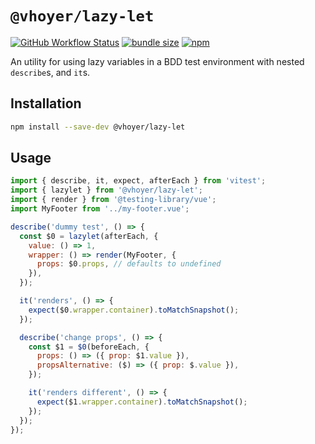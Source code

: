 # `@vhoyer/lazy-let`

[![GitHub Workflow Status](https://img.shields.io/github/actions/workflow/status/vhoyer/lazy-let/ci.yml?label=ci)](https://github.com/vhoyer/lazy-let)
[![bundle size](https://img.shields.io/bundlephobia/min/@vhoyer/lazy-let)](https://bundlephobia.com/package/@vhoyer/lazy-let)
[![npm](https://img.shields.io/npm/dw/@vhoyer/lazy-let?label=npm%20downloads)](https://www.npmjs.com/package/@vhoyer/lazy-let)

An utility for using lazy variables in a BDD test environment with nested `describe`s, and `it`s.

## Installation

```bash
npm install --save-dev @vhoyer/lazy-let
```

## Usage

```javascript
import { describe, it, expect, afterEach } from 'vitest';
import { lazylet } from '@vhoyer/lazy-let';
import { render } from '@testing-library/vue';
import MyFooter from '../my-footer.vue';

describe('dummy test', () => {
  const $0 = lazylet(afterEach, {
    value: () => 1,
    wrapper: () => render(MyFooter, {
      props: $0.props, // defaults to undefined
    }),
  });

  it('renders', () => {
    expect($0.wrapper.container).toMatchSnapshot();
  });

  describe('change props', () => {
    const $1 = $0(beforeEach, {
      props: () => ({ prop: $1.value }),
      propsAlternative: ($) => ({ prop: $.value }),
    });

    it('renders different', () => {
      expect($1.wrapper.container).toMatchSnapshot();
    });
  });
});
```
